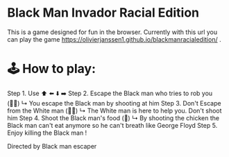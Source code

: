 # Black Man Invador Racial Edition

This is a game designed for fun in the browser. Currently with this url you can play the game  https://olivierjanssen1.github.io/blackmanracialedition/ .


# 🕹️ How to play: 
 Step 1. Use ⬆️
          ⬅️ ⬇️ ➡️
 Step 2. Escape the Black man who tries to rob you (👨🏿)
         ↳ You escape the Black man by shooting at him
 Step 3. Don't Escape from the White man (👨🏻)
         ↳ The White man is here to help you. Don't shoot him
 Step 4. Shoot the Black man's food (🍗) 
         ↳ By shooting the chicken the Black man can't eat anymore so he can't breath like George Floyd 
Step 5.  Enjoy killing the Black man !


Directed by Black man escaper
